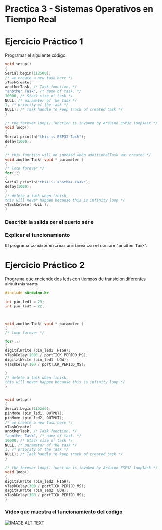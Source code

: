# Practica 3 - Sistemas Operativos en Tiempo Real

# Ejercicio Práctico 1

Programar el siguiente código:

```c
void setup()
{
Serial.begin(112500);
/* we create a new task here */
xTaskCreate(
anotherTask, /* Task function. */
"another Task", /* name of task. */
10000, /* Stack size of task */
NULL, /* parameter of the task */
1, /* priority of the task */
NULL); /* Task handle to keep track of created task */
}
 
/* the forever loop() function is invoked by Arduino ESP32 loopTask */
void loop()
{
Serial.println("this is ESP32 Task");
delay(1000);
}
 
/* this function will be invoked when additionalTask was created */
void anotherTask( void * parameter )
{
/* loop forever */
for(;;)
{
Serial.println("this is another Task");
delay(1000);
}
/* delete a task when finish,
this will never happen because this is infinity loop */
vTaskDelete( NULL );
}
```

### Describir la salida por el puerto série



### Explicar el funcionamiento

El programa consiste en crear una tarea con el nombre "another Task". 

# Ejercicio Práctico 2

Programa que enciende dos leds con tiempos de transición diferentes simultaniamente

```c
#include <Arduino.h>

int pin_led1 = 23;
int pin_led2 = 22;



void anotherTask( void * parameter )
{
/* loop forever */

for(;;)
{
digitalWrite (pin_led1, HIGH);
vTaskDelay(1000 / portTICK_PERIOD_MS);
digitalWrite (pin_led1, LOW);
vTaskDelay(100 / portTICK_PERIOD_MS);

}
/* delete a task when finish,
this will never happen because this is infinity loop */
}


void setup()
{
Serial.begin(115200);
pinMode (pin_led1, OUTPUT);
pinMode (pin_led2, OUTPUT);
/* we create a new task here */
xTaskCreate(
anotherTask, /* Task function. */
"another Task", /* name of task. */
10000, /* Stack size of task */
NULL, /* parameter of the task */
1, /* priority of the task */
NULL); /* Task handle to keep track of created task */
}
 
/* the forever loop() function is invoked by Arduino ESP32 loopTask */
void loop()
{
digitalWrite (pin_led2, HIGH);
vTaskDelay(300 / portTICK_PERIOD_MS);
digitalWrite (pin_led2, LOW);
vTaskDelay(300 / portTICK_PERIOD_MS);
}
```

### Vídeo que muestra el funcionamiento del código

[![IMAGE ALT TEXT](https://user-images.githubusercontent.com/125595278/228276521-23af8e58-4edf-4e23-aa8b-f4e6ba9a2187.jpg)](https://youtu.be/JYZZY1sFzr8)


